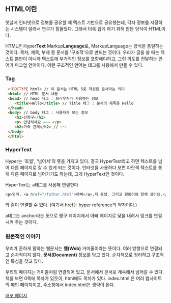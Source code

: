 ## HTML이란
옛날에 인터넷으로 정보를 공유할 때 텍스트 기반으로 공유했는데, 각자 정보를 저장하는 시스템이 달라서 연구가 힘들었다. 그래서 더욱 쉽게 하기 위해 만든 양식이 HTML이다.

HTML은 Hyper**Text** Markup**Language**로, MarkupLanguage는 양식을 통일하는 것이다. 목차, 제목, 부제 등 문서를 '구조적'으로 만드는 것이다. 우리가 글을 쓸 때는 텍스트 뿐만이 아니라 텍스트에 부가적인 정보를 포함해야하고, 그런 의도를 전달하는 언어가 마크업 언어이다. 이런 구조적인 언어는 태그를 사용해서 만들 수 있다.

### Tag
```html
 <!DOCTYPE html> // 이 문서는 HTML 5로 작성된 문서라는 의미
 <html> // HTML 문서 내용
 <head> // head 태그 : 브라우저가 사용하는 정보
    <title>Hello</title> // Title 태그 : 문서의 제목은 Hello
 </head>
 <body> // body 태그 : 사용자가 보는 정보
    <h1>신짱구</h1>
    <p> 안녕하세요 ~~~ </p>
    <h2>가족 관계</h2> // ~~~
 </body>
 </html>
```

### HyperText
Hyper는 '초월', '넘어서'의 뜻을 가지고 있다. 결국 HyperText라고 하면 텍스트를 넘어 다른 페이지로 갈 수 있게 되는 것이다. 인터넷을 사용하다 보면 파란색 텍스트를 통해 다른 페이지로 넘어가기도 하는데, 그게 HyperText인 것이다.

HyperText는 a태그를 사용해 연결한다
```html
<p>엄마, <a href="/father.html">아빠</a>,저 동생. 그리고 흰둥이와 함께 살아요.</p>
```
와 같이 연결할 수 있다. (여기서 href는 hyper reference의 약자이다.)

a태그는 anchor라는 뜻으로 짱구 페이지에서 아빠 페이지로 닻을 내려서 링크를 연결시켜 주는 것이다.

### 원론적인 이야기
우리가 흔하게 말하는 웹문서는
**웹(Web)** 거미줄이라는 뜻이다. 여러 방향으로 연결되고 순차적이지 않다.
**문서(Document)** 정보를 담고 있다. 순차적으로 정리하고 구조적인 특성을 갖고 있다.

우리의 페이지는 거미줄처럼 연결되어 있고, 문서에서 문서로 계속해서 넘어갈 수 있다.
책을 보면 0쪽에 목차가 있듯이, html에도 목차가 있다. index.html 은 여러 웹사이트의 메인 페이지이고, 주소창에서 index.html은 생략이 된다.

[배포 페이지](https://serene-horse-a99597.netlify.app/)